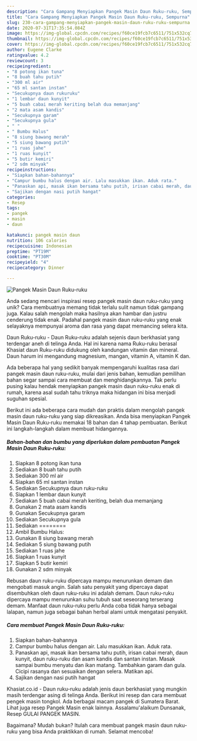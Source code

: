 ```yaml
---
description: "Cara Gampang Menyiapkan Pangek Masin Daun Ruku-ruku, Sempurna"
title: "Cara Gampang Menyiapkan Pangek Masin Daun Ruku-ruku, Sempurna"
slug: 230-cara-gampang-menyiapkan-pangek-masin-daun-ruku-ruku-sempurna
date: 2020-07-31T17:35:54.084Z
image: https://img-global.cpcdn.com/recipes/f60ce19fcb7c6511/751x532cq70/pangek-masin-daun-ruku-ruku-foto-resep-utama.jpg
thumbnail: https://img-global.cpcdn.com/recipes/f60ce19fcb7c6511/751x532cq70/pangek-masin-daun-ruku-ruku-foto-resep-utama.jpg
cover: https://img-global.cpcdn.com/recipes/f60ce19fcb7c6511/751x532cq70/pangek-masin-daun-ruku-ruku-foto-resep-utama.jpg
author: Eugene Clarke
ratingvalue: 4.2
reviewcount: 3
recipeingredient:
- "8 potong ikan tuna"
- "8 buah tahu putih"
- "300 ml air"
- "65 ml santan instan"
- "Secukupnya daun rukuruku"
- "1 lembar daun kunyit"
- "5 buah cabai merah keriting belah dua memanjang"
- "2 mata asam kandis"
- "Secukupnya garam"
- "Secukupnya gula"
- " "
- " Bumbu Halus"
- "8 siung bawang merah"
- "5 siung bawang putih"
- "1 ruas jahe"
- "1 ruas kunyit"
- "5 butir kemiri"
- "2 sdm minyak"
recipeinstructions:
- "Siapkan bahan-bahannya"
- "Campur bumbu halus dengan air. Lalu masukkan ikan. Aduk rata."
- "Panaskan api, masak ikan bersama tahu putih, irisan cabai merah, daun kunyit, daun ruku-ruku dan asam kandis dan santan instan. Masak sampai bumbu menyatu dan ikan matang. Tambahkan garam dan gula. Cicipi rasanya dan sesuaikan dengan selera. Matikan api."
- "Sajikan dengan nasi putih hangat"
categories:
- Resep
tags:
- pangek
- masin
- daun

katakunci: pangek masin daun 
nutrition: 106 calories
recipecuisine: Indonesian
preptime: "PT19M"
cooktime: "PT30M"
recipeyield: "4"
recipecategory: Dinner

---
```



![Pangek Masin Daun Ruku-ruku](https://img-global.cpcdn.com/recipes/f60ce19fcb7c6511/751x532cq70/pangek-masin-daun-ruku-ruku-foto-resep-utama.jpg)

Anda sedang mencari inspirasi resep pangek masin daun ruku-ruku yang unik? Cara membuatnya memang tidak terlalu sulit namun tidak gampang juga. Kalau salah mengolah maka hasilnya akan hambar dan justru cenderung tidak enak. Padahal pangek masin daun ruku-ruku yang enak selayaknya mempunyai aroma dan rasa yang dapat memancing selera kita.

Daun Ruku-ruku - Daun Ruku-ruku adalah sejenis daun berkhasiat yang terdengar aneh di telinga Anda. Hal ini karena nama Ruku-ruku berasal Khasiat daun Ruku-ruku didukung oleh kandungan vitamin dan mineral. Daun harum ini mengandung magnesium, mangan, vitamin A, vitamin K dan.

Ada beberapa hal yang sedikit banyak mempengaruhi kualitas rasa dari pangek masin daun ruku-ruku, mulai dari jenis bahan, kemudian pemilihan bahan segar sampai cara membuat dan menghidangkannya. Tak perlu pusing kalau hendak menyiapkan pangek masin daun ruku-ruku enak di rumah, karena asal sudah tahu triknya maka hidangan ini bisa menjadi suguhan spesial.


Berikut ini ada beberapa cara mudah dan praktis dalam mengolah pangek masin daun ruku-ruku yang siap dikreasikan. Anda bisa menyiapkan Pangek Masin Daun Ruku-ruku memakai 18 bahan dan 4 tahap pembuatan. Berikut ini langkah-langkah dalam membuat hidangannya.

<!--inarticleads1-->

##### Bahan-bahan dan bumbu yang diperlukan dalam pembuatan Pangek Masin Daun Ruku-ruku:

1. Siapkan 8 potong ikan tuna
1. Sediakan 8 buah tahu putih
1. Sediakan 300 ml air
1. Siapkan 65 ml santan instan
1. Sediakan Secukupnya daun ruku-ruku
1. Siapkan 1 lembar daun kunyit
1. Sediakan 5 buah cabai merah keriting, belah dua memanjang
1. Gunakan 2 mata asam kandis
1. Gunakan Secukupnya garam
1. Sediakan Secukupnya gula
1. Sediakan  ========
1. Ambil  Bumbu Halus:
1. Gunakan 8 siung bawang merah
1. Sediakan 5 siung bawang putih
1. Sediakan 1 ruas jahe
1. Siapkan 1 ruas kunyit
1. Siapkan 5 butir kemiri
1. Gunakan 2 sdm minyak


Rebusan daun ruku-ruku dipercaya mampu menurunkan demam dan mengobati masuk angin. Salah satu penyakit yang dipercaya dapat disembuhkan oleh daun ruku-ruku ini adalah demam. Daun ruku-ruku dipercaya mampu menurunkan suhu tubuh saat seseorang terserang demam. Manfaat daun ruku-ruku perlu Anda coba tidak hanya sebagai lalapan, namun juga sebagai bahan herbal alami untuk mengatasi penyakit. 

<!--inarticleads2-->

##### Cara membuat Pangek Masin Daun Ruku-ruku:

1. Siapkan bahan-bahannya
1. Campur bumbu halus dengan air. Lalu masukkan ikan. Aduk rata.
1. Panaskan api, masak ikan bersama tahu putih, irisan cabai merah, daun kunyit, daun ruku-ruku dan asam kandis dan santan instan. Masak sampai bumbu menyatu dan ikan matang. Tambahkan garam dan gula. Cicipi rasanya dan sesuaikan dengan selera. Matikan api.
1. Sajikan dengan nasi putih hangat


Khasiat.co.id - Daun ruku-ruku adalah jenis daun berkhasiat yang mungkin masih terdengar asing di telinga Anda. Berikut ini resep dan cara membuat pengek masin tongkol. Ada berbagai macam pangek di Sumatera Barat. Lihat juga resep Pangek Masin enak lainnya. Assalamu&#39;alaikum Dunsanak, Resep GULAI PANGEK MASIN. 

Bagaimana? Mudah bukan? Itulah cara membuat pangek masin daun ruku-ruku yang bisa Anda praktikkan di rumah. Selamat mencoba!
